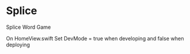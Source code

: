 # Splice
Splice Word Game

On HomeView.swift
Set DevMode = true when developing and false when deploying
